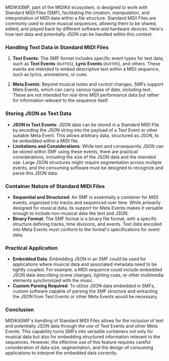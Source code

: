 MIDIKitSMF, part of the MIDIKit ecosystem, is designed to work with Standard MIDI Files (SMF), facilitating the creation, manipulation, and interpretation of MIDI data within a file structure. Standard MIDI Files are commonly used to store musical sequences, allowing them to be shared, edited, and played back by different software and hardware devices. Here's how text data and potentially JSON can be handled within this context:

### Handling Text Data in Standard MIDI Files
1. **Text Events**: The SMF format includes specific event types for text data, such as **Text Events** (`0xFF01`), **Lyric Events** (`0xFF05`), and others. These events are intended to embed descriptive text within a MIDI sequence, such as lyrics, annotations, or cues.

2. **Meta Events**: Beyond musical notes and control changes, SMFs support Meta Events, which can carry various types of data, including text. These are not intended for real-time MIDI performance data but rather for information relevant to the sequence itself.

### Storing JSON as Text Data
- **JSON in Text Events**: JSON data can be stored in a Standard MIDI File by encoding the JSON string into the payload of a Text Event or other suitable Meta Event. This allows arbitrary data, structured as JSON, to be embedded within a MIDI file.
- **Limitations and Considerations**: While text and consequently JSON can be stored within SMF using these events, there are practical considerations, including the size of the JSON data and the intended use. Large JSON structures might require segmentation across multiple events, and the consuming software must be designed to recognize and parse this JSON data.

### Container Nature of Standard MIDI Files
- **Sequential and Structured**: An SMF is essentially a container for MIDI events, organized into tracks and sequenced over time. While primarily designed for musical data, its support for Meta Events makes it versatile enough to include non-musical data like text and JSON.
- **Binary Format**: The SMF format is a binary file format, with a specific structure defining tracks, time divisions, and events. Text data encoded into Meta Events must conform to the format's specifications for event data.

### Practical Application
- **Embedded Data**: Embedding JSON in an SMF could be used for applications where musical data and associated metadata need to be tightly coupled. For example, a MIDI sequence could include embedded JSON data describing scene changes, lighting cues, or other multimedia elements synchronized with the music.
- **Custom Parsing Required**: To utilize JSON data embedded in SMFs, custom software capable of parsing the SMF structure and extracting the JSON from Text Events or other Meta Events would be necessary.

### Conclusion
MIDIKitSMF's handling of Standard MIDI Files allows for the inclusion of text and potentially JSON data through the use of Text Events and other Meta Events. This capability turns SMFs into versatile containers not only for musical data but also for embedding structured information relevant to the sequences. However, the effective use of this feature requires careful consideration of data size, segmentation, and the design of consuming applications to interpret the embedded data correctly.